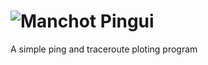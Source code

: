 # ![Manchot](https://user-images.githubusercontent.com/3715525/175105530-ee075e97-8d8b-4e6c-b1ac-b72af413a11c.png) Pingui
A simple ping and traceroute ploting program
